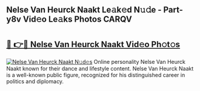 ## Nelse Van Heurck Naakt Le𝚊k𝚎d N𝚞𝚍e - Part-y8v Vid𝚎o Le𝚊ks Photos CARQV

# <h2><a href="http://fbb1tf.evod.top/?m=Nelse+Van+Heurck+Naakt">🔗 👉🔴 Nelse Van Heurck Naakt Vid𝚎o Ph𝚘t𝚘s</a></h2>

[![Nelse Van Heurck Naakt N𝚞d𝚎s](https://i.imgur.com/8V9OHl7.gif)](http://fbb1tf.evod.top/?m=Nelse+Van+Heurck+Naakt)
Online personality Nelse Van Heurck Naakt known for their dance and lifestyle content. Nelse Van Heurck Naakt is a well-known public figure, recognized for his distinguished career in politics and diplomacy. 
